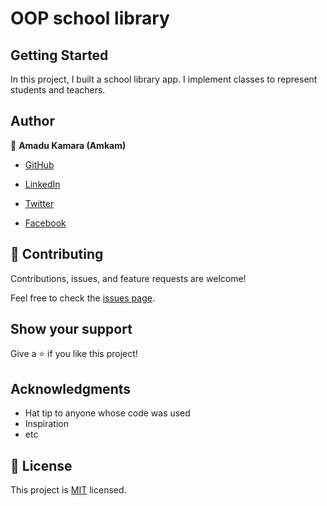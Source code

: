 # OOP school library

## Getting Started

In this project, I built a school library app. I implement classes to represent students and teachers.

## Author

👤 **Amadu Kamara (Amkam)**

- [GitHub](https://github.com/AmaduKamara)

- [LinkedIn](https://www.linkedin.com/in/amadu-kamara-3b60a25b)

- [Twitter](https://twitter.com/DevAmkam)

- [Facebook](https://www.facebook.com/amadus.kamara.7)

## 🤝 Contributing

Contributions, issues, and feature requests are welcome!

Feel free to check the [issues page](https://github.com/AmaduKamara/school-library-oop/issues).

## Show your support

Give a ⭐️ if you like this project!

## Acknowledgments

- Hat tip to anyone whose code was used
- Inspiration
- etc

## 📝 License

This project is [MIT](./MIT.md) licensed.
